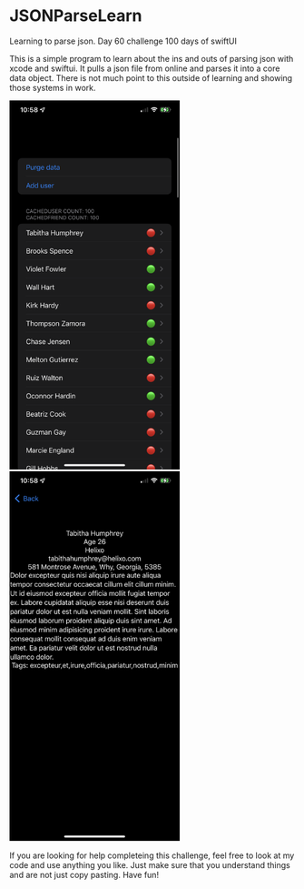 # JSONParseLearn
Learning to parse json. Day 60 challenge 100 days of swiftUI

This is a simple program to learn about the ins and outs of parsing json with xcode and swiftui. It pulls a json file from online and parses it into a core data object. There is not much point to this outside of learning and showing those systems in work.

<img src="rdme/rdme1.PNG" alt="List View" width="300"/><img src="rdme/rdme2.PNG" alt="Detail View" width="300"/>

If you are looking for help completeing this challenge, feel free to look at my code and use anything you like. Just make sure that you understand things and are not just copy pasting. Have fun!
